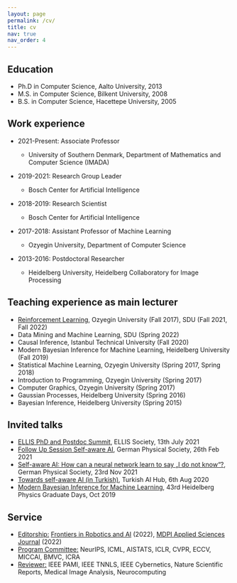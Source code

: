 ```yaml
---
layout: page
permalink: /cv/
title: cv
nav: true
nav_order: 4
---
```


## Education

* Ph.D in Computer Science, Aalto University, 2013
* M.S. in Computer Science, Bilkent University, 2008
* B.S. in Computer Science, Hacettepe University, 2005

## Work experience

* 2021-Present: Associate Professor
  * University of Southern Denmark, Department of Mathematics and Computer Science (IMADA)

* 2019-2021: Research Group Leader
  * Bosch Center for Artificial Intelligence

* 2018-2019: Research Scientist
  * Bosch Center for Artificial Intelligence

* 2017-2018: Assistant Professor of Machine Learning
  * Ozyegin University, Department of Computer Science
  
* 2013-2016: Postdoctoral Researcher
  * Heidelberg University, Heidelberg Collaboratory for Image Processing   

## Teaching experience as main lecturer

* <a href="https://melihkandemir.github.io/teaching/reinforcement-learning-course">Reinforcement Learning<a/>, Ozyegin University (Fall 2017), SDU (Fall 2021, Fall 2022)
* Data Mining and Machine Learning, SDU (Spring 2022)
* Causal Inference, Istanbul Technical University (Fall 2020)
* Modern Bayesian Inference for Machine Learning, Heidelberg University (Fall 2019)
* Statistical Machine Learning, Ozyegin University (Spring 2017, Spring 2018)
* Introduction to Programming, Ozyegin University (Spring 2017)
* Computer Graphics, Ozyegin University (Spring 2017) 
* Gaussian Processes, Heidelberg University (Spring 2016)
* Bayesian Inference, Heidelberg University (Spring 2015)

## Invited talks

  * <a href="https://ellis.eu/events/ellis-phd-and-postdoc-summit-c01d2544-0168-4a05-b7a0-87898e405312">ELLIS PhD and Postdoc Summit<a/>, ELLIS Society, 13th July 2021
  * <a href="https://www.dpg-physik.de/veranstaltungen/2021/copy_of_ig_mh">Follow Up Session Self-aware AI<a/>, German Physical Society, 26th Feb 2021
  * <a href="https://www.dpg-physik.de/veranstaltungen/2020/self-aware-ai">Self-aware AI: How can a neural network learn to say „I do not know“?<a/>, German Physical Society, 23rd Nov 2021
  * <a href="https://www.youtube.com/watch?v=_ufMfn_s04c">Towards self-aware AI (in Turkish)<a/>, Turkish AI Hub, 6th Aug 2020
  * <a href="https://gsfp.physi.uni-heidelberg.de/graddays_oktober_2019/">Modern Bayesian Inference for Machine Learning<a/>, 43rd Heidelberg Physics Graduate Days, Oct 2019
  

## Service

* <u>Editorship:</u> <a href="https://www.frontiersin.org/research-topics/33296/probabilistic-methods-for-off-line-robot-learning">Frontiers in Robotics and AI<a/> (2022), <a href="https://www.mdpi.com/journal/applsci/special_issues/Deep_Learning_with_Differential_Equations">MDPI Applied Sciences Journal<a/> (2022)
* <u>Program Committee:</u> NeurIPS, ICML, AISTATS, ICLR, CVPR, ECCV, MICCAI, BMVC, ICRA
* <u>Reviewer:</u> IEEE PAMI, IEEE TNNLS, IEEE Cybernetics, Nature Scientific Reports, Medical Image Analysis, Neurocomputing 